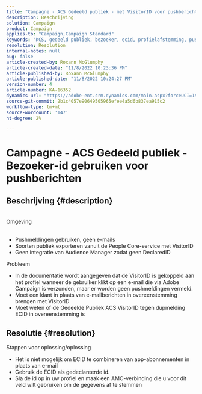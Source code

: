 ```yaml
---
title: "Campagne - ACS Gedeeld publiek - met VisitorID voor pushberichten"
description: Beschrijving
solution: Campaign
product: Campaign
applies-to: "Campaign,Campaign Standard"
keywords: "KCS, gedeeld publiek, bezoeker, ecid, profielafstemming, pushmeldingen"
resolution: Resolution
internal-notes: null
bug: false
article-created-by: Roxann McGlumphy
article-created-date: "11/8/2022 10:23:36 PM"
article-published-by: Roxann McGlumphy
article-published-date: "11/8/2022 10:24:27 PM"
version-number: 4
article-number: KA-16352
dynamics-url: "https://adobe-ent.crm.dynamics.com/main.aspx?forceUCI=1&pagetype=entityrecord&etn=knowledgearticle&id=647e0ff9-b35f-ed11-9561-6045bd006704"
source-git-commit: 2b1c4057e90649505965efee4a5d6b837ea915c2
workflow-type: tm+mt
source-wordcount: '147'
ht-degree: 2%

---
```


# Campagne - ACS Gedeeld publiek - Bezoeker-id gebruiken voor pushberichten

## Beschrijving {#description}

<br>Omgeving<br><br>
- Pushmeldingen gebruiken, geen e-mails
- Soorten publiek exporteren vanuit de People Core-service met VisitorID
- Geen integratie van Audience Manager zodat geen DeclaredID

Probleem
- In de documentatie wordt aangegeven dat de VisitorID is gekoppeld aan het profiel wanneer de gebruiker klikt op een e-mail die via Adobe Campaign is verzonden, maar er worden geen pushmeldingen vermeld.
- Moet een klant in plaats van e-mailberichten in overeenstemming brengen met VisitorID
- Moet weten of de Gedeelde Publiek ACS VisitorID tegen dupmelding ECID in overeenstemming is







## Resolutie {#resolution}


Stappen voor oplossing/oplossing

- Het is niet mogelijk om ECID te combineren van app-abonnementen in plaats van e-mail
- Gebruik de ECID als gedeclareerde id.
- Sla de id op in uw profiel en maak een AMC-verbinding die u voor dit veld wilt gebruiken om de gegevens af te stemmen



